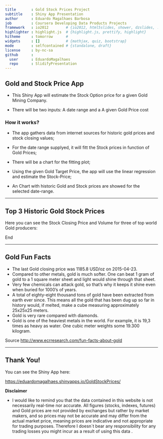 ```yaml
---
title       : Gold Stock Prices Project
subtitle    : Shiny App Presentation
author      : Eduardo Magalhaes Barbosa
job         : Coursera Developing Data Products Projects
framework   : io2012        # {io2012, html5slides, shower, dzslides, ...}
highlighter : highlight.js  # {highlight.js, prettify, highlight}
hitheme     : tomorrow      # 
widgets     : []            # {mathjax, quiz, bootstrap}
mode        : selfcontained # {standalone, draft}
license     : by-nc-sa
github      :
  user      : EduardoMagalhaes
  repo      : SlidifyPresentation
---
```



## Gold and Stock Price App

* This Shiny App will estimate the Stock Option price for a given Gold Mining Company.

* There will be two inputs: A date range and a A given Gold Price cost

### How it works?

* The app gathers data from internet sources for historic gold prices and stock closing values;

* For the date range supplyed, it will fitt the Stock prices in function of Gold Prices;

* There will be a chart for the fitting plot;

* Using the given Gold Target Price, the app will use the linear regression and estimate the Stock-Price;

* An Chart with historic Gold and Stock prices are showed for the selected date-range.

---


## Top 3 Historic Gold Stock Prices

Here you can see the Stock Closing Price and Volume for three of top world Gold producers:


End

---

## Gold Fun Facts

* The last Gold closing price was 1185.8 USD/oz on 2015-04-23.
* Compared to other metals, gold is much softer. One can beat 1 gram of gold to a 1 square meter sheet and light would shine through that sheet.
* Very few chemicals can attack gold, so that’s why it keeps it shine even when buried for 1000’s of years.
* A total of eighty-eight thousand tons of gold have been extracted from earth ever since. This means all the gold that has been dug up so far in history would, if melted, make a cube measuring approximately 25x25x25 meters.
* Gold is very rare compared with diamonds.
* Gold is one of the heaviest metals in the world. For example, it is 19,3 times as heavy as water. One cubic meter weights some 19.300 kilogram.

Source http://www.ecrresearch.com/fun-facts-about-gold


---

## Thank You!


You can see the Shiny App here: 

https://eduardomagalhaes.shinyapps.io/GoldStockPrices/

<Strong>Disclaimer</Strong>

* I would like to remind you that the data contained in this website is not necessarily real-time nor accurate. All figures (stocks, indexes, futures) and Gold prices are not provided by exchanges but rather by market makers, and so prices may not be accurate and may differ from the actual market price, meaning prices are indicative and not appropriate for trading purposes. Therefore I doesn`t bear any responsibility for any trading losses you might incur as a result of using this data .

